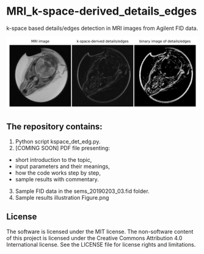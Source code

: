 # MRI_k-space-derived_details_edges
k-space based details/edges detection in MRI images from Agilent FID data.

![Figure](Figure.png)

## The repository contains:
1. Python script kspace_det_edg.py.
2. [COMING SOON] PDF file presenting:
- short introduction to the topic,
- input parameters and their meanings,
- how the code works step by step,
- sample results with commentary.
3. Sample FID data in the sems_20190203_03.fid folder.
4. Sample results illustration Figure.png

## License
The software is licensed under the MIT license. The non-software content of this project is licensed under the Creative Commons Attribution 4.0 International license. See the LICENSE file for license rights and limitations.
